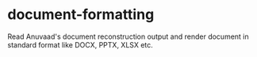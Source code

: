 # document-formatting
Read Anuvaad's document reconstruction output and render document in standard format like DOCX, PPTX, XLSX etc.
